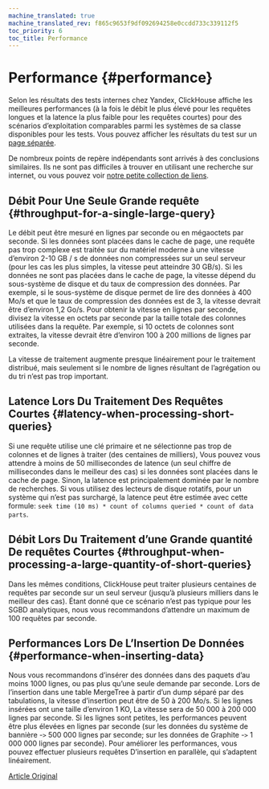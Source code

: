 ```yaml
---
machine_translated: true
machine_translated_rev: f865c9653f9df092694258e0ccdd733c339112f5
toc_priority: 6
toc_title: Performance
---
```


# Performance {#performance}

Selon les résultats des tests internes chez Yandex, ClickHouse affiche les meilleures performances (à la fois le débit le plus élevé pour les requêtes longues et la latence la plus faible pour les requêtes courtes) pour des scénarios d’exploitation comparables parmi les systèmes de sa classe disponibles pour les tests. Vous pouvez afficher les résultats du test sur un [page séparée](https://clickhouse.tech/benchmark/dbms/).

De nombreux points de repère indépendants sont arrivés à des conclusions similaires. Ils ne sont pas difficiles à trouver en utilisant une recherche sur internet, ou vous pouvez voir [notre petite collection de liens](https://clickhouse.tech/#independent-benchmarks).

## Débit Pour Une Seule Grande requête {#throughput-for-a-single-large-query}

Le débit peut être mesuré en lignes par seconde ou en mégaoctets par seconde. Si les données sont placées dans le cache de page, une requête pas trop complexe est traitée sur du matériel moderne à une vitesse d’environ 2-10 GB / s de données non compressées sur un seul serveur (pour les cas les plus simples, la vitesse peut atteindre 30 GB/s). Si les données ne sont pas placées dans le cache de page, la vitesse dépend du sous-système de disque et du taux de compression des données. Par exemple, si le sous-système de disque permet de lire des données à 400 Mo/s et que le taux de compression des données est de 3, la vitesse devrait être d’environ 1,2 Go/s. Pour obtenir la vitesse en lignes par seconde, divisez la vitesse en octets par seconde par la taille totale des colonnes utilisées dans la requête. Par exemple, si 10 octets de colonnes sont extraites, la vitesse devrait être d’environ 100 à 200 millions de lignes par seconde.

La vitesse de traitement augmente presque linéairement pour le traitement distribué, mais seulement si le nombre de lignes résultant de l’agrégation ou du tri n’est pas trop important.

## Latence Lors Du Traitement Des Requêtes Courtes {#latency-when-processing-short-queries}

Si une requête utilise une clé primaire et ne sélectionne pas trop de colonnes et de lignes à traiter (des centaines de milliers), Vous pouvez vous attendre à moins de 50 millisecondes de latence (un seul chiffre de millisecondes dans le meilleur des cas) si les données sont placées dans le cache de page. Sinon, la latence est principalement dominée par le nombre de recherches. Si vous utilisez des lecteurs de disque rotatifs, pour un système qui n’est pas surchargé, la latence peut être estimée avec cette formule: `seek time (10 ms) * count of columns queried * count of data parts`.

## Débit Lors Du Traitement d’une Grande quantité De requêtes Courtes {#throughput-when-processing-a-large-quantity-of-short-queries}

Dans les mêmes conditions, ClickHouse peut traiter plusieurs centaines de requêtes par seconde sur un seul serveur (jusqu’à plusieurs milliers dans le meilleur des cas). Étant donné que ce scénario n’est pas typique pour les SGBD analytiques, nous vous recommandons d’attendre un maximum de 100 requêtes par seconde.

## Performances Lors De L’Insertion De Données {#performance-when-inserting-data}

Nous vous recommandons d’insérer des données dans des paquets d’au moins 1000 lignes, ou pas plus qu’une seule demande par seconde. Lors de l’insertion dans une table MergeTree à partir d’un dump séparé par des tabulations, la vitesse d’insertion peut être de 50 à 200 Mo/s. Si les lignes insérées ont une taille d’environ 1 KO, La vitesse sera de 50 000 à 200 000 lignes par seconde. Si les lignes sont petites, les performances peuvent être plus élevées en lignes par seconde (sur les données du système de bannière -`>` 500 000 lignes par seconde; sur les données de Graphite -`>` 1 000 000 lignes par seconde). Pour améliorer les performances, vous pouvez effectuer plusieurs requêtes D’insertion en parallèle, qui s’adaptent linéairement.

[Article Original](https://clickhouse.tech/docs/en/introduction/performance/) <!--hide-->
